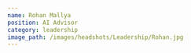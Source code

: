 ```yaml
---
name: Rohan Mallya
position: AI Advisor
category: leadership
image_path: /images/headshots/Leadership/Rohan.jpg
---
```

